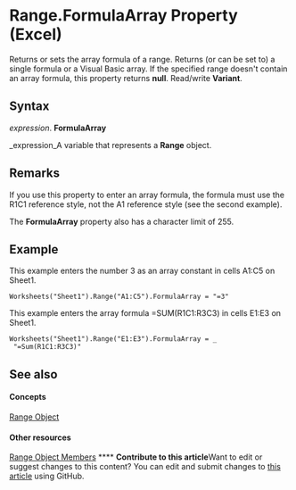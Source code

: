 
# Range.FormulaArray Property (Excel)

Returns or sets the array formula of a range. Returns (or can be set to) a single formula or a Visual Basic array. If the specified range doesn't contain an array formula, this property returns  **null**. Read/write  **Variant**.


## Syntax

 _expression_. **FormulaArray**

 _expression_A variable that represents a  **Range** object.


## Remarks

If you use this property to enter an array formula, the formula must use the R1C1 reference style, not the A1 reference style (see the second example). 

The  **FormulaArray** property also has a character limit of 255.


## Example

This example enters the number 3 as an array constant in cells A1:C5 on Sheet1.


```
Worksheets("Sheet1").Range("A1:C5").FormulaArray = "=3"
```

This example enters the array formula =SUM(R1C1:R3C3) in cells E1:E3 on Sheet1.




```
Worksheets("Sheet1").Range("E1:E3").FormulaArray = _ 
 "=Sum(R1C1:R3C3)"
```


## See also


#### Concepts


 [Range Object](b8207778-0dcc-4570-1234-f130532cc8cd.md)
#### Other resources


 [Range Object Members](4336bf81-1e63-7e44-1792-baf366a027a7.md)
****   **Contribute to this article**Want to edit or suggest changes to this content? You can edit and submit changes to  [this article](https://github.com/jhershey00/VBA_Excel_Test/OpenXMLCon/articles/a0c8bafb-294c-32ff-0591-1a798aebb4b4.md) using GitHub.

